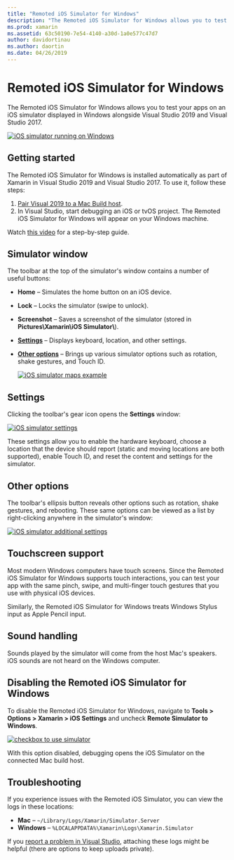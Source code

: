 ```yaml
---
title: "Remoted iOS Simulator for Windows"
description: "The Remoted iOS Simulator for Windows allows you to test your apps on an iOS simulator displayed in Windows alongside Visual Studio 2019."
ms.prod: xamarin
ms.assetid: 63c50190-7e54-4140-a30d-1a0e577c47d7
author: davidortinau
ms.author: daortin
ms.date: 04/26/2019
---
```


# Remoted iOS Simulator for Windows

The Remoted iOS Simulator for Windows allows you to test your apps on an
iOS simulator displayed in Windows alongside Visual Studio 2019 and Visual Studio 2017.

[![iOS simulator running on Windows](images/hero-sml.png "iOS simulator running on Windows")](images/hero.png#lightbox)

## Getting started

The Remoted iOS Simulator for Windows is installed automatically as part
of Xamarin in Visual Studio 2019 and Visual Studio 2017. To use it, follow these steps:

1. [Pair Visual 2019 to a Mac Build host](~/ios/get-started/installation/windows/connecting-to-mac/index.md).
2. In Visual Studio, start debugging an iOS or tvOS project. The
Remoted iOS Simulator for Windows will appear on your Windows machine.

Watch [this video](deploy.md) for a step-by-step guide.

## Simulator window

The toolbar at the top of the simulator's window contains a number of useful buttons:

- **Home** – Simulates the home button on an iOS device.
- **Lock** – Locks the simulator (swipe to unlock).
- **Screenshot** – Saves a screenshot of the simulator (stored in **Pictures\Xamarin\iOS Simulator\\**).
- [**Settings**](#settings) – Displays keyboard, location, and other settings.
- [**Other options**](#other-options) – Brings up various simulator options such as rotation, shake gestures, and Touch ID.

    [![iOS simulator maps example](images/maps-app-sml.png "iOS simulator maps example")](images/maps-app.png#lightbox)

## Settings

Clicking the toolbar's gear icon opens the **Settings** window:

[![iOS simulator settings](images/settings-sml.png "iOS simulator settings")](images/settings.png#lightbox)

These settings allow you to enable the hardware keyboard, choose a
location that the device should report (static and moving locations are
both supported), enable Touch ID, and reset the content and settings for
the simulator.

## Other options

The toolbar's ellipsis button reveals other options such as rotation,
shake gestures, and rebooting. These same options can be viewed as a list
by right-clicking anywhere in the simulator's window:

[![iOS simulator additional settings](images/more-sml.png "iOS simulator additional settings")](images/more.png#lightbox)

## Touchscreen support

Most modern Windows computers have touch screens. Since the Remoted iOS
Simulator for Windows supports touch interactions, you can test your app
with the same pinch, swipe, and multi-finger touch gestures that you use
with physical iOS devices.

Similarly, the Remoted iOS Simulator for Windows treats Windows Stylus
input as Apple Pencil input.

## Sound handling

Sounds played by the simulator will come from the host Mac's speakers.
iOS sounds are not heard on the Windows computer.

## Disabling the Remoted iOS Simulator for Windows

To disable the Remoted iOS Simulator for Windows, navigate to
**Tools > Options > Xamarin > iOS Settings** and uncheck
**Remote Simulator to Windows**.

[![checkbox to use simulator](images/options-sml.png "checkbox to use simulator")](images/options.png#lightbox)

With this option disabled, debugging opens the iOS Simulator on the connected Mac build host.

## Troubleshooting

If you experience issues with the Remoted iOS Simulator, you can view the logs in these locations:

- **Mac** – `~/Library/Logs/Xamarin/Simulator.Server`
- **Windows** – `%LOCALAPPDATA%\Xamarin\Logs\Xamarin.Simulator`

If you [report a problem in Visual Studio](https://docs.microsoft.com/visualstudio/ide/how-to-report-a-problem-with-visual-studio), attaching these logs might be helpful (there are options to keep uploads private).
